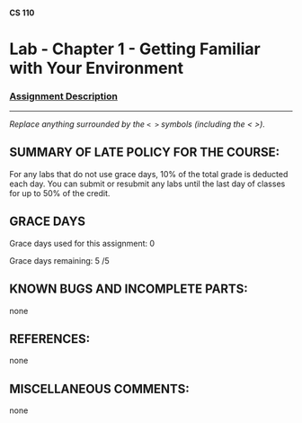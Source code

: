 #### CS 110
# Lab - Chapter 1 - Getting Familiar with Your Environment

### [Assignment Description](https://docs.google.com/document/d/1j0CNd4KglkOGcRWAJZoJ__PEirOluNjHWm0NtmvEVRo/edit?usp=sharing)

***

_Replace anything surrounded by the `< >` symbols (including the < >)._

## SUMMARY OF LATE POLICY FOR THE COURSE:
For any labs that do not use grace days, 10% of the total grade is deducted each day. You can submit or resubmit any labs until the last day of classes for up to 50% of the credit.

## GRACE DAYS
Grace days used for this assignment: 0

Grace days remaining: 5 /5

## KNOWN BUGS AND INCOMPLETE PARTS:
none

## REFERENCES:
none

## MISCELLANEOUS COMMENTS:
none
